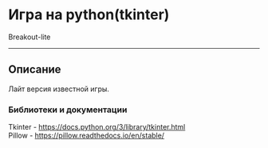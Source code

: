 # Игра на python(tkinter)
Breakout-lite
***
## Описание
Лайт версия известной игры.

### Библиотеки и документации
Tkinter - https://docs.python.org/3/library/tkinter.html <br>
Pillow - https://pillow.readthedocs.io/en/stable/

